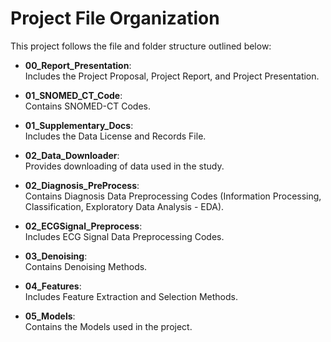 # Project File Organization

This project follows the file and folder structure outlined below:

- **00_Report_Presentation**:  
  Includes the Project Proposal, Project Report, and Project Presentation.

- **01_SNOMED_CT_Code**:  
  Contains SNOMED-CT Codes.

- **01_Supplementary_Docs**:  
  Includes the Data License and Records File.

- **02_Data_Downloader**:  
  Provides downloading of data used in the study.

- **02_Diagnosis_PreProcess**:  
  Contains Diagnosis Data Preprocessing Codes (Information Processing, Classification, Exploratory Data Analysis - EDA).

- **02_ECGSignal_Preprocess**:  
  Includes ECG Signal Data Preprocessing Codes.

- **03_Denoising**:  
  Contains Denoising Methods.

- **04_Features**:  
  Includes Feature Extraction and Selection Methods.

- **05_Models**:  
  Contains the Models used in the project. 
